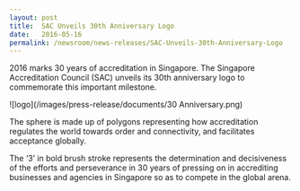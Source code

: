 ```yaml
---
layout: post
title:  SAC Unveils 30th Anniversary Logo
date:   2016-05-16
permalink: /newsroom/news-releases/SAC-Unveils-30th-Anniversary-Logo
---
```


2016 marks 30 years of accreditation in Singapore. The Singapore Accreditation Council (SAC) unveils its 30th anniversary logo to commemorate this important milestone.

![logo](/images/press-release/documents/30 Anniversary.png)

The sphere is made up of polygons representing how accreditation regulates the world towards order and connectivity, and facilitates acceptance globally.

The ‘3’ in bold brush stroke represents the determination and decisiveness of  the efforts and perseverance in 30 years of pressing on in accrediting businesses and agencies in Singapore so as to compete in the global arena.
